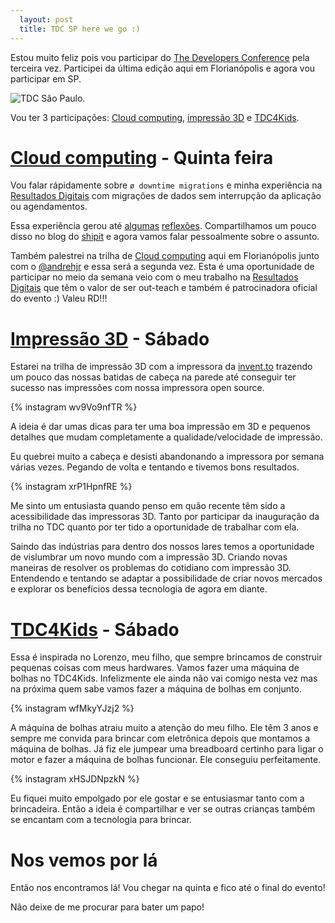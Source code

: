 ```yaml
---
  layout: post
  title: TDC SP here we go :)
---
```


Estou muito feliz pois vou participar do [The Developers Conference](http://thedevelopersconference.com.br) pela terceira vez. Participei da última edição aqui em Florianópolis e agora vou participar em SP.

![TDC São Paulo](http://s3-sa-east-1.amazonaws.com/globalcodesp/tdc/2015/img/banners/share/tdc2015sp-inscricoes-abertas.jpg).

Vou ter 3 participações: [Cloud computing](http://www.thedevelopersconference.com.br/tdc/2015/saopaulo/trilha-cloud-computing), [impressão 3D](http://www.thedevelopersconference.com.br/tdc/2015/saopaulo/trilha-impressao-3d) e [TDC4Kids](http://www.thedevelopersconference.com.br/tdc/2015/saopaulo/tdc4kids).

# [Cloud computing](http://www.thedevelopersconference.com.br/tdc/2015/saopaulo/trilha-cloud-computing) - Quinta feira

Vou falar rápidamente sobre `ø downtime migrations` e minha experiência na [Resultados Digitais](http://resultadosdigitais.com.br) com migrações de dados sem interrupção da aplicação ou agendamentos.

Essa experiência gerou até [algumas](http://shipit.resultadosdigitais.com.br/blog/dicas-para-migracoes-eficientes-com-active-record/) [reflexões](http://shipit.resultadosdigitais.com.br/blog/migrando-com-zero-downtime/). Compartilhamos um pouco disso no blog do [shipit](http://shipit.resultadosdigitais.com.br) e agora vamos falar pessoalmente sobre o assunto.

Também palestrei na trilha de [Cloud computing](http://www.thedevelopersconference.com.br/tdc/2015/saopaulo/trilha-cloud-computing) aqui em Florianópolis junto com o [@andrehjr](http://ndr.io) e essa será a segunda vez. Esta é uma oportunidade de participar no meio da semana veio com o meu trabalho na [Resultados Digitais](http://resultadosdigitais.com.br) que têm o valor de ser out-teach e também é patrocinadora oficial do evento :) Valeu RD!!!

# [Impressão 3D](http://www.thedevelopersconference.com.br/tdc/2015/saopaulo/trilha-impressao-3d) - Sábado

Estarei na trilha de impressão 3D com a impressora da [invent.to](http://invent.to) trazendo um pouco das nossas batidas de cabeça na parede até conseguir ter sucesso nas impressões com nossa impressora open source.

{% instagram wv9Vo9nfTR %}

A ideia é dar umas dicas para ter uma boa impressão em 3D e pequenos detalhes que mudam completamente a qualidade/velocidade de impressão.

Eu quebrei muito a cabeça e desisti abandonando a impressora por semana várias vezes. Pegando de volta e tentando e tivemos bons resultados.

{% instagram xrP1HpnfRE %}

Me sinto um entusiasta quando penso em quão recente têm sido a acessibilidade das impressoras 3D. Tanto por participar da inauguração da trilha no TDC quanto por ter tido a oportunidade de trabalhar com ela.

Saindo das indústrias para dentro dos nossos lares temos a oportunidade de vislumbrar um novo mundo com a impressão 3D.  Criando novas maneiras de resolver os problemas do cotidiano com impressão 3D. Entendendo e tentando se adaptar a possibilidade de criar novos mercados e explorar os benefícios dessa tecnologia de agora em diante.


# [TDC4Kids](http://www.thedevelopersconference.com.br/tdc/2015/saopaulo/tdc4kids) - Sábado

Essa é inspirada no Lorenzo, meu filho, que sempre brincamos de construir pequenas coisas com meus hardwares. Vamos fazer uma máquina de bolhas no TDC4Kids. Infelizmente ele ainda não vai comigo nesta vez mas na próxima quem sabe vamos fazer a máquina de bolhas em conjunto.

{% instagram wfMkyYJzj2 %}

A máquina de bolhas atraiu muito a atenção do meu filho. Ele têm 3 anos e sempre me convida para brincar com eletrônica depois que montamos a máquina de bolhas. Já fiz ele jumpear uma breadboard certinho para ligar o motor e fazer a máquina de bolhas funcionar. Ele conseguiu perfeitamente.

{% instagram xHSJDNpzkN %}

Eu fiquei muito empolgado por ele gostar e se entusiasmar tanto com a brincadeira. Então a ideia é compartilhar e ver se outras crianças também se encantam com a tecnologia para brincar.

# Nos vemos por lá

Então nos encontramos lá! Vou chegar na quinta e fico até o final do evento!

Não deixe de me procurar para bater um papo!
